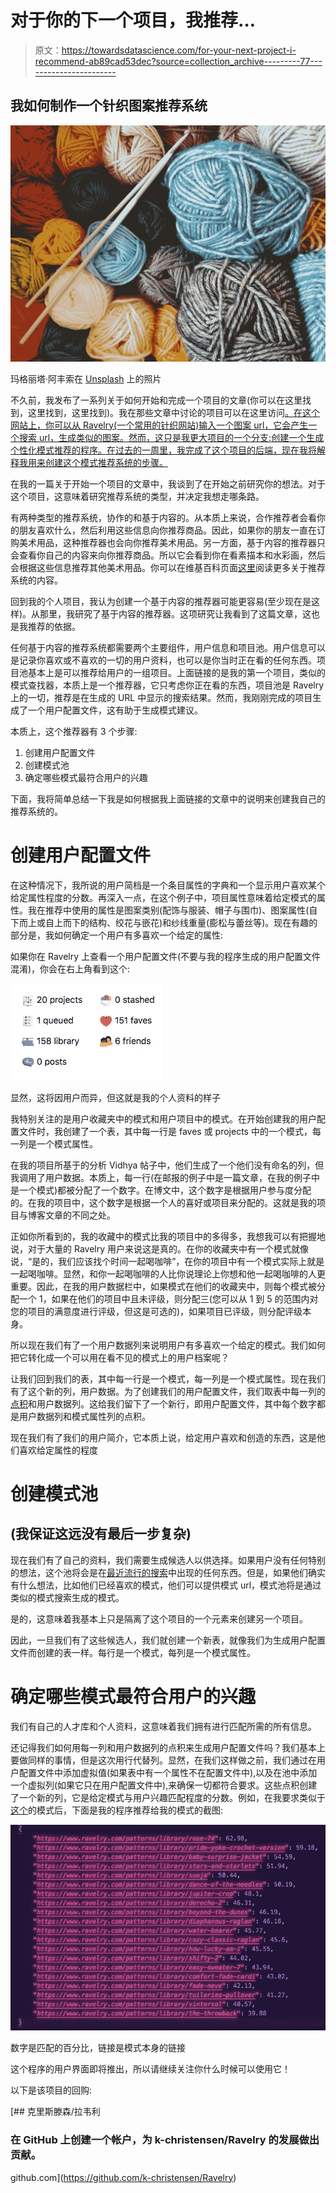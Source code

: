 # 对于你的下一个项目，我推荐…

> 原文：<https://towardsdatascience.com/for-your-next-project-i-recommend-ab89cad53dec?source=collection_archive---------77----------------------->

## 我如何制作一个针织图案推荐系统

![](img/9f11b73e4be4bff1bfdd80655f78427c.png)

玛格丽塔·阿丰索在 [Unsplash](https://unsplash.com?utm_source=medium&utm_medium=referral) 上的照片

不久前，我发布了一系列关于如何开始和完成一个项目的文章(你可以在这里找到，这里找到，这里找到)。我在那些文章中讨论的项目可以在这里访问[。在这个网站上，你可以从 Ravelry(一个常用的针织网站)输入一个图案 url，它会产生一个搜索 url，生成类似的图案。然而，这只是我更大项目的一个分支:创建一个生成个性化模式推荐的程序。在过去的一周里，我完成了这个项目的后端，现在我将解释我用来创建这个模式推荐系统的步骤。](https://pure-peak-95236.herokuapp.com/)

在我的一篇关于开始一个项目的文章中，我谈到了在开始之前研究你的想法。对于这个项目，这意味着研究推荐系统的类型，并决定我想走哪条路。

有两种类型的推荐系统，协作的和基于内容的。从本质上来说，合作推荐者会看你的朋友喜欢什么，然后利用这些信息向你推荐商品。因此，如果你的朋友一直在订购美术用品，这种推荐器也会向你推荐美术用品。另一方面，基于内容的推荐器只会查看你自己的内容来向你推荐商品。所以它会看到你在看素描本和水彩画，然后会根据这些信息推荐其他美术用品。你可以在维基百科页面[这里](https://en.wikipedia.org/wiki/Recommender_system#Collaborative_filtering)阅读更多关于推荐系统的内容。

回到我的个人项目，我认为创建一个基于内容的推荐器可能更容易(至少现在是这样)。从那里，我研究了基于内容的推荐器。这项研究让我看到了这篇文章，这也是我推荐的依据。

任何基于内容的推荐系统都需要两个主要组件，用户信息和项目池。用户信息可以是记录你喜欢或不喜欢的一切的用户资料，也可以是你当时正在看的任何东西。项目池基本上是可以推荐给用户的一组项目。上面链接的是我的第一个项目，类似的模式查找器，本质上是一个推荐器，它只考虑你正在看的东西，项目池是 Ravelry 上的一切，推荐是在生成的 URL 中显示的搜索结果。然而，我刚刚完成的项目生成了一个用户配置文件，这有助于生成模式建议。

本质上，这个推荐器有 3 个步骤:

1.  创建用户配置文件
2.  创建模式池
3.  确定哪些模式最符合用户的兴趣

下面，我将简单总结一下我是如何根据我上面链接的文章中的说明来创建我自己的推荐系统的。

# 创建用户配置文件

在这种情况下，我所说的用户简档是一个条目属性的字典和一个显示用户喜欢某个给定属性程度的分数。再深入一点，在这个例子中，项目属性意味着给定模式的属性。我在推荐中使用的属性是图案类别(配饰与服装、帽子与围巾)、图案属性(自下而上或自上而下的结构、绞花与嵌花)和纱线重量(膨松与蕾丝等)。现在有趣的部分是，我如何确定一个用户有多喜欢一个给定的属性:

如果你在 Ravelry 上查看一个用户配置文件(不要与我的程序生成的用户配置文件混淆)，你会在右上角看到这个:

![](img/66480a850dba3cd1cd1b563e720ec3ec.png)

显然，这将因用户而异，但这就是我的个人资料的样子

我特别关注的是用户收藏夹中的模式和用户项目中的模式。在开始创建我的用户配置文件时，我创建了一个表，其中每一行是 faves 或 projects 中的一个模式，每一列是一个模式属性。

在我的项目所基于的分析 Vidhya 帖子中，他们生成了一个他们没有命名的列，但我调用了用户数据。本质上，每一行(在邮报的例子中是一篇文章，在我的例子中是一个模式)都被分配了一个数字。在博文中，这个数字是根据用户参与度分配的。在我的项目中，这个数字是根据一个人的喜好或项目来分配的。这就是我的项目与博客文章的不同之处。

正如你所看到的，我的收藏中的模式比我的项目中的多得多，我想我可以有把握地说，对于大量的 Ravelry 用户来说这是真的。在你的收藏夹中有一个模式就像说，“是的，我们应该找个时间一起喝咖啡”，在你的项目中有一个模式实际上就是一起喝咖啡。显然，和你一起喝咖啡的人比你说理论上你想和他一起喝咖啡的人更重要。因此，在我的用户数据栏中，如果模式在他们的收藏夹中，则每个模式被分配一个 1，如果在他们的项目中且未评级，则分配三(您可以从 1 到 5 的范围内对您的项目的满意度进行评级，但这是可选的)，如果项目已评级，则分配评级本身。

所以现在我们有了一个用户数据列来说明用户有多喜欢一个给定的模式。我们如何把它转化成一个可以用在看不见的模式上的用户档案呢？

让我们回到我们的表，其中每一行是一个模式，每一列是一个模式属性。现在我们有了这个新的列，用户数据。为了创建我们的用户配置文件，我们取表中每一列的[点积](https://www.mathsisfun.com/algebra/matrix-multiplying.html)和用户数据列。这给我们留下了一个新行，即用户配置文件，其中每个数字都是用户数据列和模式属性列的点积。

现在我们有了我们的用户简介，它本质上说，给定用户喜欢和创造的东西，这是他们喜欢给定属性的程度

# 创建模式池

## (我保证这远没有最后一步复杂)

现在我们有了自己的资料，我们需要生成候选人以供选择。如果用户没有任何特别的想法，这个池将会是在[最近流行的搜索](https://www.ravelry.com/patterns/search#sort=recently-popular&view=captioned_thumbs)中出现的任何东西。但是，如果他们确实有什么想法，比如他们已经喜欢的模式，他们可以提供模式 url，模式池将是通过类似的模式搜索生成的模式。

是的，这意味着我基本上只是隔离了这个项目的一个元素来创建另一个项目。

因此，一旦我们有了这些候选人，我们就创建一个新表，就像我们为生成用户配置文件而创建的表一样。每行是一个模式，每列是一个模式属性。

# 确定哪些模式最符合用户的兴趣

我们有自己的人才库和个人资料，这意味着我们拥有进行匹配所需的所有信息。

还记得我们如何用每一列和用户数据列的点积来生成用户配置文件吗？我们基本上要做同样的事情，但是这次用行代替列。显然，在我们这样做之前，我们通过在用户配置文件中添加虚拟值(如果表中有一个属性不在配置文件中),以及在池中添加一个虚拟列(如果它只在用户配置文件中),来确保一切都符合要求。这些点积创建了一个新的列，它是给定模式与用户兴趣匹配程度的分数。例如，在我要求类似于[这个](https://www.ravelry.com/patterns/library/anneli-2)的模式后，下面是我的程序推荐给我的模式的截图:

![](img/81c2fe7dc1865f75b079a5b91da21246.png)

数字是匹配的百分比，链接是模式本身的链接

这个程序的用户界面即将推出，所以请继续关注你什么时候可以使用它！

以下是该项目的回购:

[](https://github.com/k-christensen/Ravelry) [## 克里斯滕森/拉韦利

### 在 GitHub 上创建一个帐户，为 k-christensen/Ravelry 的发展做出贡献。

github.com](https://github.com/k-christensen/Ravelry)